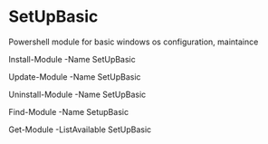 # SetUpBasic
Powershell module for basic windows os configuration, maintaince

Install-Module -Name SetUpBasic

Update-Module -Name SetUpBasic

Uninstall-Module -Name SetUpBasic

Find-Module -Name SetupBasic

Get-Module -ListAvailable SetUpBasic
